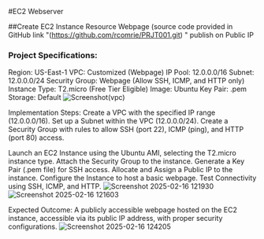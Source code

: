 #EC2 Webserver 

##Create EC2 Instance Resource Webpage (source code provided in GitHub link "(https://github.com/rcomrie/PRJT001.git) " publish on Public IP


### Project Specifications:
Region: US-East-1
VPC: Customized (Webpage)
IP Pool: 12.0.0.0/16
Subnet: 12.0.0.0/24
Security Group: Webpage (Allow SSH, ICMP, and HTTP only)
Instance Type: T2.micro (Free Tier Eligible)
Image: Ubuntu
Key Pair: .pem
Storage: Default
![Screenshot(vpc)](https://github.com/user-attachments/assets/ad56287a-b554-4fb5-b536-8b9da0f745e5)


Implementation Steps:
Create a VPC with the specified IP range (12.0.0.0/16).
Set up a Subnet within the VPC (12.0.0.0/24).
Create a Security Group with rules to allow SSH (port 22), ICMP (ping), and HTTP (port 80) access.



Launch an EC2 Instance using the Ubuntu AMI, selecting the T2.micro instance type.
Attach the Security Group to the instance.
Generate a Key Pair (.pem file) for SSH access.
Allocate and Assign a Public IP to the instance.
Configure the Instance to host a basic webpage.
Test Connectivity using SSH, ICMP, and HTTP.
![Screenshot 2025-02-16 121930](https://github.com/user-attachments/assets/e9c63d8a-2219-4a39-85ea-21e7a846e8e2)
![Screenshot 2025-02-16 121603](https://github.com/user-attachments/assets/fe3f8ebf-5c3a-4d27-b740-37d2799b4f95)

Expected Outcome:
A publicly accessible webpage hosted on the EC2 instance, accessible via its public IP address, with proper security configurations.
![Screenshot 2025-02-16 124205](https://github.com/user-attachments/assets/a1950e85-ae23-45c3-af53-36d05a918b5f)

